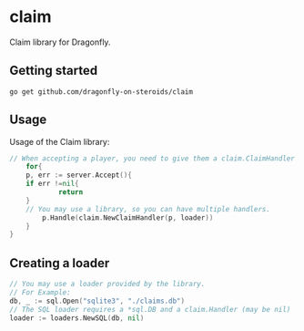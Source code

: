 # claim
Claim library for Dragonfly.

## Getting started
```
go get github.com/dragonfly-on-steroids/claim
```

## Usage
Usage of the Claim library:
```go
// When accepting a player, you need to give them a claim.ClaimHandler
    for{
	p, err := server.Accept(){
	if err !=nil{
            return
	}
	// You may use a library, so you can have multiple handlers.
        p.Handle(claim.NewClaimHandler(p, loader))
	}
}
```

## Creating a loader
```go
// You may use a loader provided by the library.
// For Example:
db, _ := sql.Open("sqlite3", "./claims.db")
// The SQL loader requires a *sql.DB and a claim.Handler (may be nil)
loader := loaders.NewSQL(db, nil)
```
